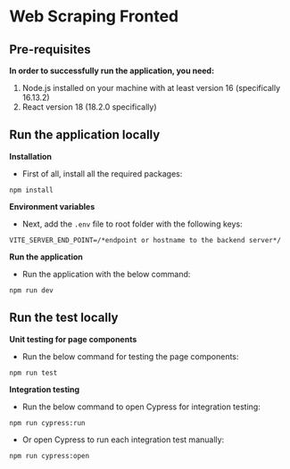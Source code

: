# Web Scraping Fronted

## Pre-requisites

**In order to successfully run the application, you need:**

1. Node.js installed on your machine with at least version 16 (specifically 16.13.2)
2. React version 18 (18.2.0 specifically)

## Run the application locally

**Installation**

- First of all, install all the required packages:

```
npm install
```

**Environment variables**

- Next, add the `.env` file to root folder with the following keys:

```shell
VITE_SERVER_END_POINT=/*endpoint or hostname to the backend server*/
```

**Run the application**

- Run the application with the below command:

```
npm run dev
```

## Run the test locally

**Unit testing for page components**

- Run the below command for testing the page components:

```
npm run test
```

**Integration testing**

- Run the below command to open Cypress for integration testing:

```
npm run cypress:run
```

- Or open Cypress to run each integration test manually:

```
npm run cypress:open
```
